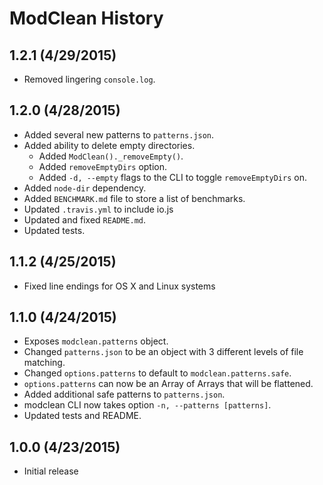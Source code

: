 # ModClean History

## 1.2.1 (4/29/2015)
* Removed lingering `console.log`.

## 1.2.0 (4/28/2015)
* Added several new patterns to `patterns.json`.
* Added ability to delete empty directories.
    * Added `ModClean()._removeEmpty()`.
    * Added `removeEmptyDirs` option.
    * Added `-d, --empty` flags to the CLI to toggle `removeEmptyDirs` on.
* Added `node-dir` dependency.
* Added `BENCHMARK.md` file to store a list of benchmarks.
* Updated `.travis.yml` to include io.js
* Updated and fixed `README.md`.
* Updated tests.

## 1.1.2 (4/25/2015)
* Fixed line endings for OS X and Linux systems

## 1.1.0 (4/24/2015)
* Exposes `modclean.patterns` object.
* Changed `patterns.json` to be an object with 3 different levels of file matching.
* Changed `options.patterns` to default to `modclean.patterns.safe`.
* `options.patterns` can now be an Array of Arrays that will be flattened.
* Added additional safe patterns to `patterns.json`.
* modclean CLI now takes option `-n, --patterns [patterns]`.
* Updated tests and README.

## 1.0.0 (4/23/2015)
* Initial release
